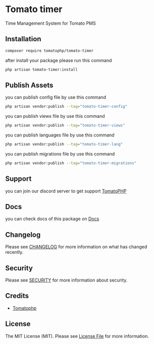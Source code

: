 # Tomato timer

Time Management System for Tomato PMS

## Installation

```bash
composer require tomatophp/tomato-timer
```
after install your package please run this command

```bash
php artisan tomato-timer:install
```

## Publish Assets

you can publish config file by use this command

```bash
php artisan vendor:publish --tag="tomato-timer-config"
```

you can publish views file by use this command

```bash
php artisan vendor:publish --tag="tomato-timer-views"
```

you can publish languages file by use this command

```bash
php artisan vendor:publish --tag="tomato-timer-lang"
```

you can publish migrations file by use this command

```bash
php artisan vendor:publish --tag="tomato-timer-migrations"
```

## Support

you can join our discord server to get support [TomatoPHP](https://discord.gg/Xqmt35Uh)

## Docs

you can check docs of this package on [Docs](https://docs.tomatophp.com/plugins/laravel-package-generator)

## Changelog

Please see [CHANGELOG](CHANGELOG.md) for more information on what has changed recently.

## Security

Please see [SECURITY](SECURITY.md) for more information about security.

## Credits

- [Tomatophp](mailto:info@3x1.io)

## License

The MIT License (MIT). Please see [License File](LICENSE.md) for more information.
